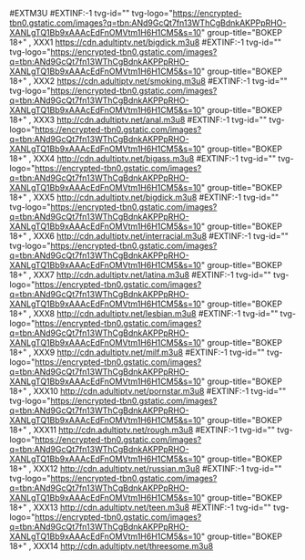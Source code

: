 
#EXTM3U
#EXTINF:-1 tvg-id="" tvg-logo="https://encrypted-tbn0.gstatic.com/images?q=tbn:ANd9GcQt7fn13WThCgBdnkAKPPpRHO-XANLgTQ1Bb9xAAAcEdFnOMVtm1H6H1CM5&s=10" group-title="BOKEP 18+" , XXX1
https://cdn.adultiptv.net/bigdick.m3u8
#EXTINF:-1 tvg-id="" tvg-logo="https://encrypted-tbn0.gstatic.com/images?q=tbn:ANd9GcQt7fn13WThCgBdnkAKPPpRHO-XANLgTQ1Bb9xAAAcEdFnOMVtm1H6H1CM5&s=10" group-title="BOKEP 18+" , XXX2
https://cdn.adultiptv.net/smoking.m3u8
#EXTINF:-1 tvg-id="" tvg-logo="https://encrypted-tbn0.gstatic.com/images?q=tbn:ANd9GcQt7fn13WThCgBdnkAKPPpRHO-XANLgTQ1Bb9xAAAcEdFnOMVtm1H6H1CM5&s=10" group-title="BOKEP 18+" , XXX3
http://cdn.adultiptv.net/anal.m3u8
#EXTINF:-1 tvg-id="" tvg-logo="https://encrypted-tbn0.gstatic.com/images?q=tbn:ANd9GcQt7fn13WThCgBdnkAKPPpRHO-XANLgTQ1Bb9xAAAcEdFnOMVtm1H6H1CM5&s=10" group-title="BOKEP 18+" , XXX4
http://cdn.adultiptv.net/bigass.m3u8
#EXTINF:-1 tvg-id="" tvg-logo="https://encrypted-tbn0.gstatic.com/images?q=tbn:ANd9GcQt7fn13WThCgBdnkAKPPpRHO-XANLgTQ1Bb9xAAAcEdFnOMVtm1H6H1CM5&s=10" group-title="BOKEP 18+" , XXX5
http://cdn.adultiptv.net/bigdick.m3u8
#EXTINF:-1 tvg-id="" tvg-logo="https://encrypted-tbn0.gstatic.com/images?q=tbn:ANd9GcQt7fn13WThCgBdnkAKPPpRHO-XANLgTQ1Bb9xAAAcEdFnOMVtm1H6H1CM5&s=10" group-title="BOKEP 18+" , XXX6
http://cdn.adultiptv.net/interracial.m3u8
#EXTINF:-1 tvg-id="" tvg-logo="https://encrypted-tbn0.gstatic.com/images?q=tbn:ANd9GcQt7fn13WThCgBdnkAKPPpRHO-XANLgTQ1Bb9xAAAcEdFnOMVtm1H6H1CM5&s=10" group-title="BOKEP 18+" , XXX7
http://cdn.adultiptv.net/latina.m3u8
#EXTINF:-1 tvg-id="" tvg-logo="https://encrypted-tbn0.gstatic.com/images?q=tbn:ANd9GcQt7fn13WThCgBdnkAKPPpRHO-XANLgTQ1Bb9xAAAcEdFnOMVtm1H6H1CM5&s=10" group-title="BOKEP 18+" , XXX8
http://cdn.adultiptv.net/lesbian.m3u8
#EXTINF:-1 tvg-id="" tvg-logo="https://encrypted-tbn0.gstatic.com/images?q=tbn:ANd9GcQt7fn13WThCgBdnkAKPPpRHO-XANLgTQ1Bb9xAAAcEdFnOMVtm1H6H1CM5&s=10" group-title="BOKEP 18+" , XXX9
http://cdn.adultiptv.net/milf.m3u8
#EXTINF:-1 tvg-id="" tvg-logo="https://encrypted-tbn0.gstatic.com/images?q=tbn:ANd9GcQt7fn13WThCgBdnkAKPPpRHO-XANLgTQ1Bb9xAAAcEdFnOMVtm1H6H1CM5&s=10" group-title="BOKEP 18+" , XXX10
http://cdn.adultiptv.net/pornstar.m3u8
#EXTINF:-1 tvg-id="" tvg-logo="https://encrypted-tbn0.gstatic.com/images?q=tbn:ANd9GcQt7fn13WThCgBdnkAKPPpRHO-XANLgTQ1Bb9xAAAcEdFnOMVtm1H6H1CM5&s=10" group-title="BOKEP 18+" , XXX11
http://cdn.adultiptv.net/rough.m3u8
#EXTINF:-1 tvg-id="" tvg-logo="https://encrypted-tbn0.gstatic.com/images?q=tbn:ANd9GcQt7fn13WThCgBdnkAKPPpRHO-XANLgTQ1Bb9xAAAcEdFnOMVtm1H6H1CM5&s=10" group-title="BOKEP 18+" , XXX12
http://cdn.adultiptv.net/russian.m3u8
#EXTINF:-1 tvg-id="" tvg-logo="https://encrypted-tbn0.gstatic.com/images?q=tbn:ANd9GcQt7fn13WThCgBdnkAKPPpRHO-XANLgTQ1Bb9xAAAcEdFnOMVtm1H6H1CM5&s=10" group-title="BOKEP 18+" , XXX13
http://cdn.adultiptv.net/teen.m3u8
#EXTINF:-1 tvg-id="" tvg-logo="https://encrypted-tbn0.gstatic.com/images?q=tbn:ANd9GcQt7fn13WThCgBdnkAKPPpRHO-XANLgTQ1Bb9xAAAcEdFnOMVtm1H6H1CM5&s=10" group-title="BOKEP 18+" , XXX14
http://cdn.adultiptv.net/threesome.m3u8
